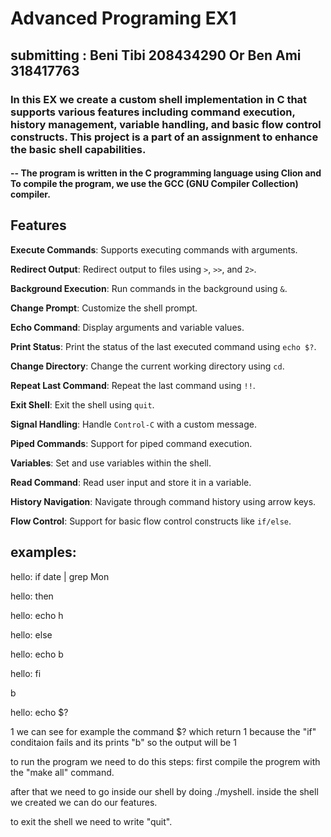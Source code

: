 # Advanced Programing EX1
## submitting : Beni Tibi 208434290 Or Ben Ami 318417763
### In this EX we create a custom shell implementation in C that supports various features including command execution, history management, variable handling, and basic flow control constructs. This project is a part of an assignment to enhance the basic shell capabilities.
#### -- The program is written in the C programming language using Clion and To compile the program, we use the GCC (GNU Compiler Collection) compiler.

## Features

 **Execute Commands**: Supports executing commands with arguments.
 
 **Redirect Output**: Redirect output to files using `>`, `>>`, and `2>`.
 
 **Background Execution**: Run commands in the background using `&`.
 
 **Change Prompt**: Customize the shell prompt.
 
 **Echo Command**: Display arguments and variable values.
 
 **Print Status**: Print the status of the last executed command using `echo $?`.
 
 **Change Directory**: Change the current working directory using `cd`.
 
 **Repeat Last Command**: Repeat the last command using `!!`.
 
 **Exit Shell**: Exit the shell using `quit`.
 
 **Signal Handling**: Handle `Control-C` with a custom message.
 
 **Piped Commands**: Support for piped command execution.
 
 **Variables**: Set and use variables within the shell.
 
 **Read Command**: Read user input and store it in a variable.
 
 **History Navigation**: Navigate through command history using arrow keys.
 
 **Flow Control**: Support for basic flow control constructs like `if/else`.


 

## examples:
hello: if date | grep Mon

hello: then

hello: echo h

hello: else

hello: echo b

hello: fi

b

hello: echo $?

1
we can see for example the command $? which return 1 because
the "if" conditaion fails and its prints "b" so the output will be 1


to run the program we need to do this steps:
first compile the progrem with the "make all" command.

after that we need to go inside our shell by doing ./myshell.
inside the shell we created we can do our features.

to exit the shell we need to write "quit".




 
 
